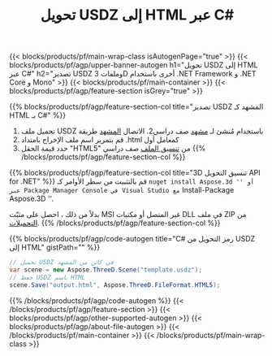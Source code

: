 ﻿---
title: تحويل USDZ إلى HTML عبر C# 
description: تحويل USDZ وملفات 3D أخرى باستخدام .NET API
url: /ar/net/conversion/usdz-to-html/
family: 3d
platformtag: net
feature: conversion
informat: USDZ
outformat: HTML
otherformats: DRC ASE RVM DAE 3MF AMF JT FBX 
---
{{< blocks/products/pf/main-wrap-class isAutogenPage="true" >}}
{{< blocks/products/pf/agp/upper-banner-autogen h1="تحويل USDZ إلى HTML عبر C#" h2="تصدير USDZ وملفات 3D أخرى باستخدام .NET Framework و .NET Core و Mono" >}}
{{< blocks/products/pf/main-container >}}
{{< blocks/products/pf/agp/feature-section isGrey="true" >}}

{{% blocks/products/pf/agp/feature-section-col title="تصدير USDZ المشهد كـ HTML بـ C#" %}}
1. تحميل ملف USDZ باستخدام مُنشئ لـ [مشهد](https://apireference.aspose.com/3d/net/aspose.threed/scene) صف دراسي2. الاتصال [المشهد](https://apireference.aspose.com/3d/net/aspose.threed/scene/methods/save/index) طريقة
3. قم بتمرير اسم ملف الإخراج بامتداد .html كمعامل أول
4. حدد قيمة الحقل "HTML5" من [تنسيق الملف](https://apireference.aspose.com/3d/net/aspose.threed/fileformat/fields/index) صف دراسي
{{% /blocks/products/pf/agp/feature-section-col %}}

{{% blocks/products/pf/agp/feature-section-col title="3D تنسيق التحويل API for .NET" %}}
قم بالتثبيت من سطر الأوامر كـ `` nuget install Aspose.3d '' أو عبر Package Manager Console في Visual Studio مع `` Install-Package Aspose.3D ''.

بدلاً من ذلك ، احصل على مثبّت MSI غير المتصل أو مكتبات DLL في ملف ZIP من [التحميلات](https://releases.aspose.com/3d/net).
{{% /blocks/products/pf/agp/feature-section-col %}}

{{% blocks/products/pf/agp/code-autogen title="C# رمز التحويل من USDZ إلى HTML" gistPath="" %}}
```cs
// تحميل USDZ في كائن من المشهد 
var scene = new Aspose.ThreeD.Scene("template.usdz");
// حفظ USDZ باسم HTML 
scene.Save("output.html", Aspose.ThreeD.FileFormat.HTML5);

```
{{% /blocks/products/pf/agp/code-autogen %}}
{{< /blocks/products/pf/agp/feature-section >}}
{{< blocks/products/pf/agp/other-supported-autogen >}}
{{< blocks/products/pf/agp/about-file-autogen >}}
{{< /blocks/products/pf/main-container >}}
{{< /blocks/products/pf/main-wrap-class >}}